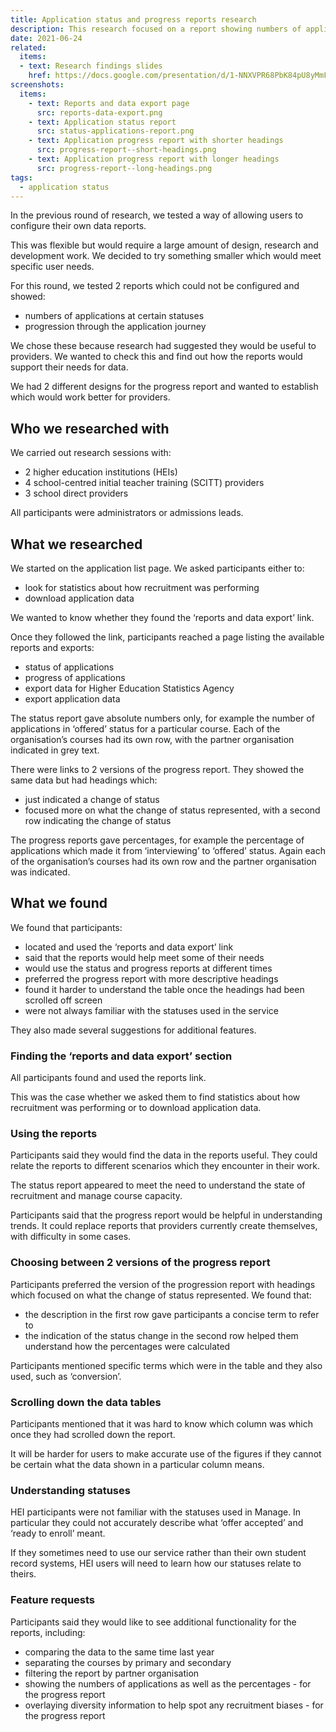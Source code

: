 ```yaml
---
title: Application status and progress reports research
description: This research focused on a report showing numbers of applications at specific statuses and another showing application progression
date: 2021-06-24
related:
  items:
  - text: Research findings slides
    href: https://docs.google.com/presentation/d/1-NNXVPR68PbK84pU8yMmFpOZcRyJDPYdpdw3WNuYMxU/edit#slide=id.p3
screenshots:
  items:
    - text: Reports and data export page
      src: reports-data-export.png
    - text: Application status report
      src: status-applications-report.png
    - text: Application progress report with shorter headings
      src: progress-report--short-headings.png
    - text: Application progress report with longer headings
      src: progress-report--long-headings.png
tags:
  - application status
---
```


In the previous round of research, we tested a way of allowing users to configure their own data reports.

This was flexible but would require a large amount of design, research and development work. We decided to try something smaller which would meet specific user needs.

For this round, we tested 2 reports which could not be configured and showed:

- numbers of applications at certain statuses
- progression through the application journey

We chose these because research had suggested they would be useful to providers. We wanted to check this and find out how the reports would support their needs for data.

We had 2 different designs for the progress report and wanted to establish which would work better for providers.

## Who we researched with

We carried out research sessions with:

- 2 higher education institutions (HEIs)
- 4 school-centred initial teacher training (SCITT) providers
- 3 school direct providers

All participants were administrators or admissions leads.

## What we researched

We started on the application list page. We asked participants either to:

- look for statistics about how recruitment was performing
- download application data

We wanted to know whether they found the ‘reports and data export’ link.

Once they followed the link, participants reached a page listing the available reports and exports:

- status of applications
- progress of applications
- export data for Higher Education Statistics Agency
- export application data

The status report gave absolute numbers only, for example the number of applications in ‘offered’ status for a particular course. Each of the organisation’s courses had its own row, with the partner organisation indicated in grey text.

There were links to 2 versions of the progress report. They showed the same data but had headings which:

- just indicated a change of status
- focused more on what the change of status represented, with a second row indicating the change of status

The progress reports gave percentages, for example the percentage of applications which made it from ‘interviewing’ to ‘offered’ status. Again each of the organisation’s courses had its own row and the partner organisation was indicated.

## What we found

We found that participants:

- located and used the ‘reports and data export’ link
- said that the reports would help meet some of their needs
- would use the status and progress reports at different times
- preferred the progress report with more descriptive headings
- found it harder to understand the table once the headings had been scrolled off screen
- were not always familiar with the statuses used in the service

They also made several suggestions for additional features.

### Finding the ‘reports and data export’ section

All participants found and used the reports link.

This was the case whether we asked them to find statistics about how recruitment was performing or to download application data.

### Using the reports

Participants said they would find the data in the reports useful. They could relate the reports to different scenarios which they encounter in their work.

The status report appeared to meet the need to understand the state of recruitment and manage course capacity.

Participants said that the progress report would be helpful in understanding trends. It could replace reports that providers currently create themselves, with difficulty in some cases.

### Choosing between 2 versions of the progress report

Participants preferred the version of the progression report with headings which focused on what the change of status represented. We found that:

- the description in the first row gave participants a concise term to refer to
- the indication of the status change in the second row helped them understand how the percentages were calculated

Participants mentioned specific terms which were in the table and they also used, such as ‘conversion’.

### Scrolling down the data tables

Participants mentioned that it was hard to know which column was which once they had scrolled down the report.

It will be harder for users to make accurate use of the figures if they cannot be certain what the data shown in a particular column means.

### Understanding statuses

HEI participants were not familiar with the statuses used in Manage. In particular they could not accurately describe what ‘offer accepted’ and ‘ready to enroll’ meant.

If they sometimes need to use our service rather than their own student record systems, HEI users will need to learn how our statuses relate to theirs.

### Feature requests

Participants said they would like to see additional functionality for the reports, including:

- comparing the data to the same time last year
- separating the courses by primary and secondary
- filtering the report by partner organisation
- showing the numbers of applications as well as the percentages - for the progress report
- overlaying diversity information to help spot any recruitment biases - for the progress report

